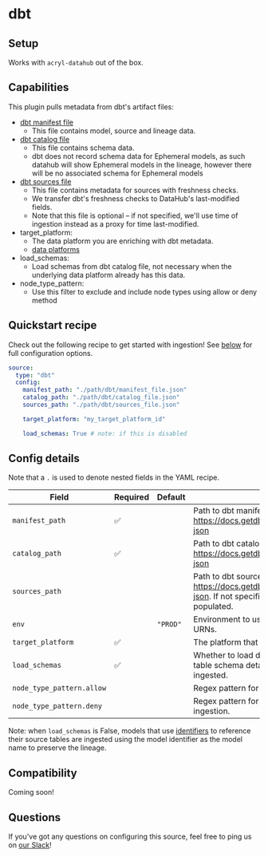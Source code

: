# dbt

## Setup

Works with `acryl-datahub` out of the box.

## Capabilities

This plugin pulls metadata from dbt's artifact files:

- [dbt manifest file](https://docs.getdbt.com/reference/artifacts/manifest-json)
  - This file contains model, source and lineage data.
- [dbt catalog file](https://docs.getdbt.com/reference/artifacts/catalog-json)
  - This file contains schema data.
  - dbt does not record schema data for Ephemeral models, as such datahub will show Ephemeral models in the lineage, however there will be no associated schema for Ephemeral models
- [dbt sources file](https://docs.getdbt.com/reference/artifacts/sources-json)
  - This file contains metadata for sources with freshness checks.
  - We transfer dbt's freshness checks to DataHub's last-modified fields.
  - Note that this file is optional – if not specified, we'll use time of ingestion instead as a proxy for time last-modified.
- target_platform:
  - The data platform you are enriching with dbt metadata.
  - [data platforms](https://github.com/linkedin/datahub/blob/master/gms/impl/src/main/resources/DataPlatformInfo.json)
- load_schemas:
  - Load schemas from dbt catalog file, not necessary when the underlying data platform already has this data.
- node_type_pattern:
  - Use this filter to exclude and include node types using allow or deny method

## Quickstart recipe

Check out the following recipe to get started with ingestion! See [below](#config-details) for full configuration options.

```yml
source:
  type: "dbt"
  config:
    manifest_path: "./path/dbt/manifest_file.json"
    catalog_path: "./path/dbt/catalog_file.json"
    sources_path: "./path/dbt/sources_file.json"

    target_platform: "my_target_platform_id"

    load_schemas: True # note: if this is disabled
```

## Config details

Note that a `.` is used to denote nested fields in the YAML recipe.

| Field                     | Required | Default  | Description                                                                                                                                           |
| ------------------------- | -------- | -------- | ----------------------------------------------------------------------------------------------------------------------------------------------------- |
| `manifest_path`           | ✅       |          | Path to dbt manifest JSON. See https://docs.getdbt.com/reference/artifacts/manifest-json                                                              |
| `catalog_path`            | ✅       |          | Path to dbt catalog JSON. See https://docs.getdbt.com/reference/artifacts/catalog-json                                                                |
| `sources_path`            |          |          | Path to dbt sources JSON. See https://docs.getdbt.com/reference/artifacts/sources-json. If not specified, last-modified fields will not be populated. |
| `env`                     |          | `"PROD"` | Environment to use in namespace when constructing URNs.                                                                                               |
| `target_platform`         | ✅       |          | The platform that dbt is loading onto.                                                                                                                |
| `load_schemas`            | ✅       |          | Whether to load database schemas. If set to `False`, table schema details (e.g. columns) will not be ingested.                                        |
| `node_type_pattern.allow` |          |          | Regex pattern for dbt nodes to include in ingestion.                                                                                                  |
| `node_type_pattern.deny`  |          |          | Regex pattern for dbt nodes to exclude from ingestion.                                                                                                |

Note: when `load_schemas` is False, models that use [identifiers](https://docs.getdbt.com/reference/resource-properties/identifier) to reference their source tables are ingested using the model identifier as the model name to preserve the lineage.

## Compatibility

Coming soon!

## Questions

If you've got any questions on configuring this source, feel free to ping us on [our Slack](https://slack.datahubproject.io/)!
